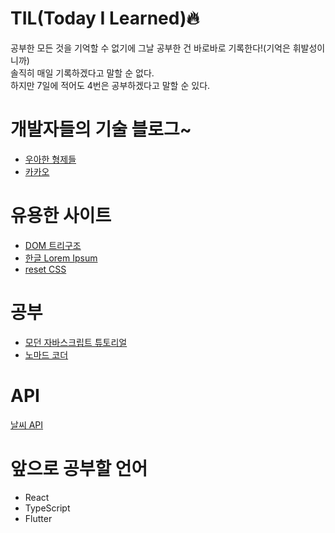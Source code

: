 # TIL(Today I Learned)🔥

공부한 모든 것을 기억할 수 없기에 그날 공부한 건 바로바로 기록한다!(기억은 휘발성이니까)  
솔직히 매일 기록하겠다고 말할 순 없다.  
하지만 7일에 적어도 4번은 공부하겠다고 말할 순 있다.

# 개발자들의 기술 블로그~

- [우아한 형제들](https://techblog.woowahan.com/)
- [카카오](https://tech.kakao.com/tag/frontend/)

# 유용한 사이트

- [DOM 트리구조](https://software.hixie.ch/utilities/js/live-dom-viewer/)
- [한글 Lorem Ipsum](http://guny.kr/stuff/klorem/)
- [reset CSS](https://meyerweb.com/eric/tools/css/reset/)

# 공부

- [모던 자바스크립트 튜토리얼](https://ko.javascript.info/)
- [노마드 코더](https://nomadcoders.co/)

# API

[날씨 API](https://openweathermap.org/)

# 앞으로 공부할 언어

- React
- TypeScript
- Flutter

